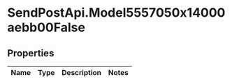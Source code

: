 # SendPostApi.Model5557050x14000aebb00False

## Properties
Name | Type | Description | Notes
------------ | ------------- | ------------- | -------------


